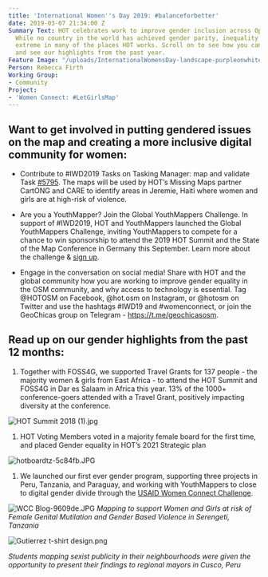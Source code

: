 ```yaml
---
title: 'International Women''s Day 2019: #balanceforbetter'
date: 2019-03-07 21:34:00 Z
Summary Text: HOT celebrates work to improve gender inclusion across OpenStreetMap.
  While no country in the world has achieved gender parity, inequality is particularly
  extreme in many of the places HOT works. Scroll on to see how you can get involved,
  and see our highlights from the past year.
Feature Image: "/uploads/InternationalWomensDay-landscape-purpleonwhite-242b5d.jpg"
Person: Rebecca Firth
Working Group:
- Community
Project:
- 'Women Connect: #LetGirlsMap'
---
```


## Want to get involved in putting gendered issues on the map and creating a more inclusive digital community for women:

- Contribute to #IWD2019 Tasks on Tasking Manager: map and validate Task [#5795](https://tasks.hotosm.org/project/5795). The maps will be used by HOT’s Missing Maps partner CartONG and CARE to identify areas in Jeremie, Haiti where women and girls are at high-risk of violence.

- Are you a YouthMapper? Join the Global YouthMappers Challenge. In support of #IWD2019, HOT and YouthMappers launched the Global YouthMappers Challenge, inviting YouthMappers to compete for a chance to win sponsorship to attend the 2019 HOT Summit and the State of the Map Conference in Germany this September. Learn more about the challenge & [sign up](http://bit.ly/YouthMappersChallenge19).

- Engage in the conversation on social media! Share with HOT and the global community how you are working to improve gender equality in the OSM community, and why access to technology is essential. Tag @HOTOSM on Facebook, @hot.osm on Instagram, or @hotosm on Twitter and use the hashtags #IWD19 and #womenconnect, or join the GeoChicas group on Telegram - https://t.me/geochicasosm.

## Read up on our gender highlights from the past 12 months:
1. Together with FOSS4G, we supported Travel Grants for 137 people - the majority women & girls from East Africa - to attend the HOT Summit and FOSS4G in Dar es Salaam in Africa this year. 13% of the 1000+ conference-goers attended with a Travel Grant, positively impacting diversity at the conference.

![HOT Summit 2018 (1).jpg](/uploads/HOT%20Summit%202018%20(1).jpg)

1. HOT Voting Members voted in a majority female board for the first time, and placed Gender equality in HOT’s 2021 Strategic plan

![hotboardtz-5c84fb.JPG](/uploads/hotboardtz-5c84fb.JPG)

1. We launched our first ever gender program, supporting three projects in Peru, Tanzania, and Paraguay, and working with YouthMappers to close to digital gender divide through the [USAID Women Connect Challenge](https://www.hotosm.org/projects/women-connect-number-letgirlsmap-growing-female-open-data-leaders-across-5-continents/).

![WCC Blog-9609de.JPG](/uploads/WCC%20Blog-9609de.JPG)
*Mapping to support Women and Girls at risk of Female Genital Mutilation and Gender Based Violence in Serengeti, Tanzania*

![Gutierrez t-shirt design.png](/uploads/Gutierrez%20t-shirt%20design.png)

*Students mapping sexist publicity in their neighbourhoods were given the opportunity to present their findings to regional mayors in Cusco, Peru*